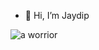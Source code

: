 - 👋 Hi, I’m Jaydip

![a worrior](https://github.com/user-attachments/assets/1a6dba67-bd7e-4387-93c7-b9f7ba4539a6)
